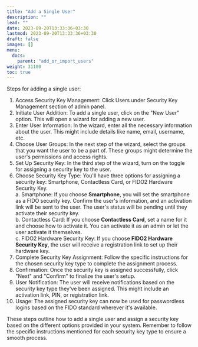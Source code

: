 ```yaml
---
title: "Add a Single User"
description: ""
lead: ""
date: 2023-09-20T13:33:36+03:30
lastmod: 2023-09-20T13:33:36+03:30
draft: false
images: []
menu:
  docs:
    parent: "add_or_import_users"
weight: 31100
toc: true
---
```


Steps for adding a single user:

1. Access Security Key Management: Click Users under Security Key Management section of admin panel.  
2. Initiate User Addition: To add a single user, click on the "New User" option. This will open a wizard for adding a new user.  
3. Enter User Information: In the wizard, enter all the necessary information about the user. This might include details like name, email, username, etc.  
4. Choose User Groups: In the next step of the wizard, select the groups that you want the user to be a part of. These groups might determine the user's permissions and access rights.  
5. Set Up Security Key: In the third step of the wizard, turn on the toggle for assigning a security key to the user.  
6. Choose Security Key Type: You'll have three options for assigning a security key: Smartphone, Contactless Card, or FIDO2 Hardware Security Key.  
    a. Smartphone: If you choose **Smartphone**, you will set the smartphone as a FIDO security key. Confirm the user's information, and an activation link will be sent to the user. The user's status will be pending until they activate their security key.  
    b. Contactless Card: If you choose **Contactless Card**, set a name for it and choose how to activate it. You can activate it as an admin or let the user activate it themselves.  
    c. FIDO2 Hardware Security Key: If you choose **FIDO2 Hardware Security Key**, the user will receive a registration link to set up their hardware key.  
7. Complete Security Key Assignment: Follow the specific instructions for the chosen security key type to complete the assignment process.  
8. Confirmation: Once the security key is assigned successfully, click "Next" and "Confirm" to finalize the user's setup.  
9. User Notification: The user will receive notifications based on the security key type they've been assigned. This might include an activation link, PIN, or registration link.  
10. Usage: The assigned security key can now be used for passwordless logins based on the FIDO standard wherever it's available.  

These steps outline how to add a single user and assign a security key based on the different options provided in your system. Remember to follow the specific instructions mentioned for each security key type to ensure a smooth process.
